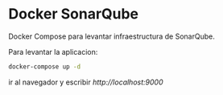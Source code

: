 # Docker SonarQube

Docker Compose para levantar infraestructura de SonarQube.

Para levantar la aplicacion:

``` cmd
docker-compose up -d
```

ir al navegador y escribir _http://localhost:9000_
